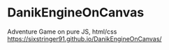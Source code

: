 # DanikEngineOnCanvas
Adventure Game on pure JS, html/css
https://sixstringer91.github.io/DanikEngineOnCanvas/
